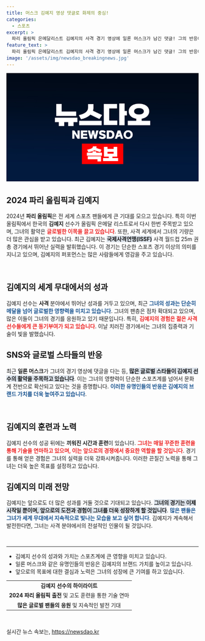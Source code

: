 ```yaml
---
title: 머스크 김예지 영상 댓글로 화제의 중심!
categories:
  - 스포츠
excerpt: >
  파리 올림픽 은메달리스트 김예지의 사격 경기 영상에 일론 머스크가 남긴 댓글! 그의 반응이 어떤 파장을 일으켰을지 확인해보세요!
feature_text: >
  파리 올림픽 은메달리스트 김예지의 사격 경기 영상에 일론 머스크가 남긴 댓글! 그의 반응이 어떤 파장을 일으켰을지 확인해보세요!
image: '/assets/img/newsdao_breakingnews.jpg'
---
```


<p><img src="/assets/img/newsdao_breakingnews.jpg" alt="ranknews 속보" /></p>

<h2 data-ke-size="size26">2024 파리 올림픽과 김예지</h2>

<p data-ke-size="size16">2024년 <b>파리 올림픽</b>은 전 세계 스포츠 팬들에게 큰 기대를 모으고 있습니다. 특히 이번 올림픽에서 한국의 <b>김예지</b> 선수가 올림픽 은메달 리스트로서 다시 한번 주목받고 있으며, 그녀의 활약은 <b><span style="color: #ee2323;">글로벌한 이목을 끌고 있습니다</span></b>. 또한, 사격 세계에서 그녀의 기량은 더 많은 관심을 받고 있습니다. 최근 김예지는 <b><span style="background-color: #21538527;">국제사격연맹(ISSF)</span></b> 사격 월드컵 25m 권총 경기에서 뛰어난 실력을 발휘했습니다. 이 경기는 단순한 스포츠 경기 이상의 의미를 지니고 있으며, 김예지의 퍼포먼스는 많은 사람들에게 영감을 주고 있습니다.</p>

<p data-ke-size="size16">&nbsp;</p>

<h2 data-ke-size="size26">김예지의 세계 무대에서의 성과</h2>

<p data-ke-size="size16">김예지 선수는 <b>사격</b> 분야에서 뛰어난 성과를 거두고 있으며, 최근 <b><span style="color: #1a5490;">그녀의 성과는 단순히 메달을 넘어 글로벌한 영향력을 미치고 있습니다</span></b>. 그녀의 팬층은 점차 확대되고 있으며, 많은 이들이 그녀의 경기를 응원하고 있기 때문입니다. 특히, <b><span style="color: #ee2323;">김예지의 경험은 젊은 사격 선수들에게 큰 동기부여가 되고 있습니다</span></b>. 이날 치러진 경기에서는 그녀의 집중력과 기술이 빛을 발했습니다.</p>

<h2 data-ke-size="size26">SNS와 글로벌 스타들의 반응</h2>

<p data-ke-size="size16">최근 <b>일론 머스크</b>가 그녀의 경기 영상에 댓글을 다는 등, <b><span style="background-color: #21538527;">많은 글로벌 스타들이 김예지 선수의 활약을 주목하고 있습니다</span></b>. 이는 그녀의 영향력이 단순한 스포츠계를 넘어서 문화계 전반으로 확산되고 있다는 것을 증명합니다. <b><span style="color: #1a5490;">이러한 유명인들의 반응은 김예지의 브랜드 가치를 더욱 높여주고 있습니다</span></b>.</p>

<p data-ke-size="size16">&nbsp;</p>

<h2 data-ke-size="size26">김예지의 훈련과 노력</h2>

<p data-ke-size="size16">김예지 선수의 성공 뒤에는 <b>끼워진 시간과 훈련</b>이 있습니다. <b><span style="color: #ee2323;">그녀는 매일 꾸준한 훈련을 통해 기술을 연마하고 있으며, 이는 앞으로의 경쟁에서 중요한 역할을 할 것입니다</span></b>. 경기를 통해 얻은 경험은 그녀의 실력을 더욱 강화시켜줍니다. 이러한 끈질긴 노력을 통해 그녀는 더욱 높은 목표를 설정하고 있습니다.</p>

<h2 data-ke-size="size26">김예지의 미래 전망</h2>

<p data-ke-size="size16">김예지는 앞으로도 더 많은 성과를 거둘 것으로 기대되고 있습니다. <b><span style="background-color: #21538527;">그녀의 경기는 이제 시작일 뿐이며, 앞으로의 도전과 경험이 그녀를 더욱 성장하게 할 것입니다</span></b>. <b><span style="color: #1a5490;">많은 팬들은 그녀가 세계 무대에서 지속적으로 빛나는 모습을 보고 싶어 합니다</span></b>. 김예지가 계속해서 발전한다면, 그녀는 사격 분야에서의 전설적인 인물이 될 것입니다.</p>

<p data-ke-size="size16">&nbsp;</p>

<hr>

<ul>
    <li>김예지 선수의 성과와 가치는 스포츠계에 큰 영향을 미치고 있습니다.</li>
    <li>일론 머스크와 같은 유명인들의 반응은 김예지의 브랜드 가치를 높이고 있습니다.</li>
    <li>앞으로의 목표에 대한 결심과 노력은 그녀의 성장에 큰 기여를 하고 있습니다.</li>
</ul>

<table>
    <tr>
        <td style="text-align: center; height: 17px;"><b>김예지 선수의 하이라이트</b></td>
    </tr>
    <tr>
        <td style="text-align: center; height: 17px;"><b>2024 파리 올림픽 출전</b> 및 고도 훈련을 통한 기술 연마</td>
    </tr>
    <tr>
        <td style="text-align: center; height: 17px;"><b>많은 글로벌 팬들의 응원</b> 및 지속적인 발전 기대</td>
    </tr>
</table>

<p data-ke-size="size16">&nbsp;</p>
실시간 뉴스 속보는, <a href="https://newsdao.kr" rel="dofollow">https://newsdao.kr</a>


